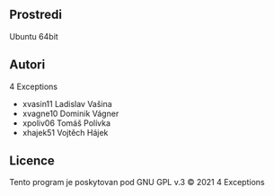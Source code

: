 Prostredi
---------

Ubuntu 64bit

Autori
------

4 Exceptions
- xvasin11 Ladislav Vašina
- xvagne10 Dominik Vágner
- xpoliv06 Tomáš Polívka 
- xhajek51 Vojtěch Hájek

Licence
-------

Tento program je poskytovan pod GNU GPL v.3
© 2021 4 Exceptions